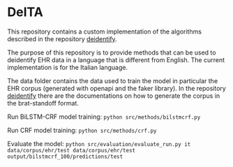 # DeITA

This repository contains a custom implementation of the algorithms described in the repository [deidentify](https://github.com/nedap/deidentify).

The purpose of this repository is to provide methods that can be used to deidentify EHR data in a language that is different from English. The current implementation is for the Italian language.

The data folder contains the data used to train the model in particular the EHR corpus (generated with openapi and the faker library). In the repository [deidentify](https://github.com/nedap/deidentify) there are the documentations on how to generate the corpus in the brat-standoff format.

Run BiLSTM-CRF model training:
`python src/methods/bilstmcrf.py` 

Run CRF model training:
`python src/methods/crf.py`

Evaluate the model:
`python src/evaluation/evaluate_run.py it data/corpus/ehr/test data/corpus/ehr/test output/bilstmcrf_100/predictions/test`